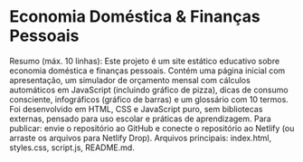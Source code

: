 # Economia Doméstica & Finanças Pessoais

Resumo (máx. 10 linhas):
Este projeto é um site estático educativo sobre economia doméstica e finanças pessoais. Contém uma página inicial com apresentação, um simulador de orçamento mensal com cálculos automáticos em JavaScript (incluindo gráfico de pizza), dicas de consumo consciente, infográficos (gráfico de barras) e um glossário com 10 termos. Foi desenvolvido em HTML, CSS e JavaScript puro, sem bibliotecas externas, pensado para uso escolar e práticas de aprendizagem. Para publicar: envie o repositório ao GitHub e conecte o repositório ao Netlify (ou arraste os arquivos para Netlify Drop). Arquivos principais: index.html, styles.css, script.js, README.md.
